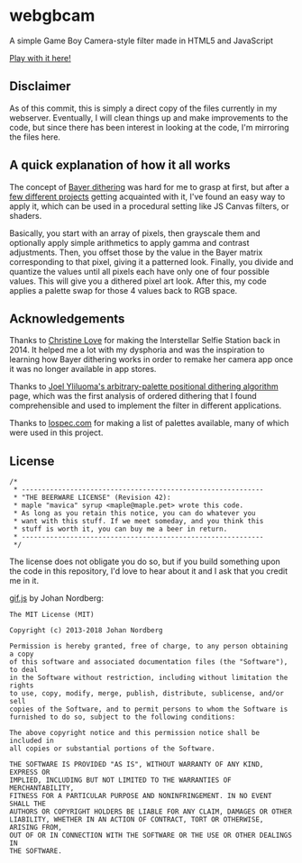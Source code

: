 # webgbcam

A simple Game Boy Camera-style filter made in HTML5 and JavaScript

[Play with it here!](https://maple.pet/webgbcam/)

## Disclaimer

As of this commit, this is simply a direct copy of the files currently in my webserver.
Eventually, I will clean things up and make improvements to the code, but since there
has been interest in looking at the code, I'm mirroring the files here.

## A quick explanation of how it all works

The concept of [Bayer dithering](https://en.wikipedia.org/wiki/Ordered_dithering) was
hard for me to grasp at first, but after a [few different projects](https://github.com/Lana-chan/maples-retro-extravaganza)
getting acquainted with it, I've found an easy way to apply it, which can be used in
a procedural setting like JS Canvas filters, or shaders.

Basically, you start with an array of pixels, then grayscale them and optionally apply
simple arithmetics to apply gamma and contrast adjustments. Then, you offset those by
the value in the Bayer matrix corresponding to that pixel, giving it a patterned look.
Finally, you divide and quantize the values until all pixels each have only one of four
possible values. This will give you a dithered pixel art look. After this, my code applies
a palette swap for those 4 values back to RGB space.

## Acknowledgements

Thanks to [Christine Love](https://twitter.com/christinelove) for making the Interstellar
Selfie Station back in 2014. It helped me a lot with my dysphoria and was the inspiration
to learning how Bayer dithering works in order to remake her camera app once it was no
longer available in app stores.

Thanks to [Joel Yliluoma's arbitrary-palette positional dithering algorithm](https://bisqwit.iki.fi/story/howto/dither/jy/)
page, which was the first analysis of ordered dithering that I found comprehensible and
used to implement the filter in different applications.

Thanks to [lospec.com](https://lospec.com/palette-list) for making a list of palettes available,
many of which were used in this project.

## License

```
/*
 * ------------------------------------------------------------
 * "THE BEERWARE LICENSE" (Revision 42):
 * maple "mavica" syrup <maple@maple.pet> wrote this code.
 * As long as you retain this notice, you can do whatever you
 * want with this stuff. If we meet someday, and you think this
 * stuff is worth it, you can buy me a beer in return.
 * ------------------------------------------------------------
 */
```

The license does not obligate you do so, but if you build something upon the code in this repository, I'd love to hear about it and I ask that you credit me in it.

[gif.js](https://github.com/jnordberg/gif.js) by Johan Nordberg:

```
The MIT License (MIT)

Copyright (c) 2013-2018 Johan Nordberg

Permission is hereby granted, free of charge, to any person obtaining a copy
of this software and associated documentation files (the "Software"), to deal
in the Software without restriction, including without limitation the rights
to use, copy, modify, merge, publish, distribute, sublicense, and/or sell
copies of the Software, and to permit persons to whom the Software is
furnished to do so, subject to the following conditions:

The above copyright notice and this permission notice shall be included in
all copies or substantial portions of the Software.

THE SOFTWARE IS PROVIDED "AS IS", WITHOUT WARRANTY OF ANY KIND, EXPRESS OR
IMPLIED, INCLUDING BUT NOT LIMITED TO THE WARRANTIES OF MERCHANTABILITY,
FITNESS FOR A PARTICULAR PURPOSE AND NONINFRINGEMENT. IN NO EVENT SHALL THE
AUTHORS OR COPYRIGHT HOLDERS BE LIABLE FOR ANY CLAIM, DAMAGES OR OTHER
LIABILITY, WHETHER IN AN ACTION OF CONTRACT, TORT OR OTHERWISE, ARISING FROM,
OUT OF OR IN CONNECTION WITH THE SOFTWARE OR THE USE OR OTHER DEALINGS IN
THE SOFTWARE.
```
